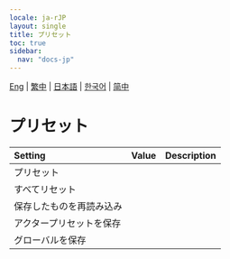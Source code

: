 ```yaml
---
locale: ja-rJP
layout: single
title: プリセット
toc: true
sidebar:
  nav: "docs-jp"
---
```

[Eng](/dancexr/menu/2025.4/stage/actor_presets) | [繁中](/tw/dancexr/menu/2025.4/stage/actor_presets) | [日本語](/jp/dancexr/menu/2025.4/stage/actor_presets) | [한국어](/kr/dancexr/menu/2025.4/stage/actor_presets) | [简中](/zh/dancexr/menu/2025.4/stage/actor_presets)

# プリセット



| Setting | Value | Description |
| :--- | --- | :--- |
| プリセット || 
| すべてリセット || 
| 保存したものを再読み込み || 
| アクタープリセットを保存 || 
| グローバルを保存 || 
